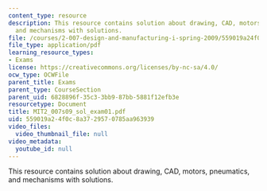 ```yaml
---
content_type: resource
description: This resource contains solution about drawing, CAD, motors, pneumatics,
  and mechanisms with solutions.
file: /courses/2-007-design-and-manufacturing-i-spring-2009/559019a24f0c8a3729570785aa963939_MIT2_007s09_sol_exam01.pdf
file_type: application/pdf
learning_resource_types:
- Exams
license: https://creativecommons.org/licenses/by-nc-sa/4.0/
ocw_type: OCWFile
parent_title: Exams
parent_type: CourseSection
parent_uid: 6828896f-35c3-3bb9-87bb-5881f12efb3e
resourcetype: Document
title: MIT2_007s09_sol_exam01.pdf
uid: 559019a2-4f0c-8a37-2957-0785aa963939
video_files:
  video_thumbnail_file: null
video_metadata:
  youtube_id: null
---
```

This resource contains solution about drawing, CAD, motors, pneumatics, and mechanisms with solutions.